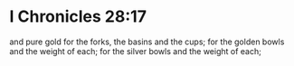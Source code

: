 # I Chronicles 28:17

and pure gold for the forks, the basins and the cups; for the golden bowls and the weight of each; for the silver bowls and the weight of each;

